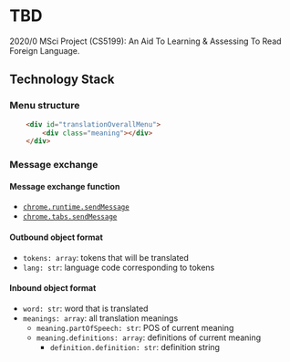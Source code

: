 # TBD

2020/0 MSci Project (CS5199): An Aid To Learning & Assessing To Read Foreign Language.

## Technology Stack

### Menu structure

```HTML
    <div id="translationOverallMenu">
        <div class="meaning"></div>
    </div>
```

### Message exchange

#### Message exchange function

- [`chrome.runtime.sendMessage`](https://developer.chrome.com/docs/extensions/reference/runtime/#method-sendMessage)
- [`chrome.tabs.sendMessage`](https://developer.chrome.com/docs/extensions/reference/tabs/#method-sendMessage)

#### Outbound object format

- `tokens: array`: tokens that will be translated
- `lang: str`: language code corresponding to tokens

#### Inbound object format

- `word: str`: word that is translated
- `meanings: array`: all translation meanings
  - `meaning.partOfSpeech: str`: POS of current meaning
  - `meaning.definitions: array`: definitions of current meaning
    - `definition.definition: str`: definition string
